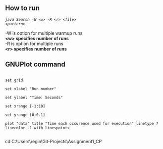 How to run 
----------
*<code>java Search -W \<w> -R \<r> \<file> \<pattern> </code>*

-W is option for multiple warmup runs <br />
**\<w> specifies number of runs** <br />
-R is option for multiple runs <br />
**\<r> specifies number of runs**


GNUPlot command
---------------
<code>
set grid <br />
set xlabel "Run number" <br />
set ylabel "Time: Seconds" <br />
set xrange [-1:10] <br />
set yrange [0:0.1] <br />
plot "data" title "Time each occurence used for execution" linetype 7 linecolor -1 with linespoints <br />
</code>

cd C:\Users\regin\Git-Projects\Assignment1_CP